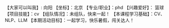 【大家可以叫我】: 向阳
【坐标】：北京
【专业/职业】：phd
【兴趣爱好】： 篮球
【项目技能】：cv
【组队情况】：未组队，快来一起！
【本课程学习基础】：CV、NLP、LLM
【本期活动目标】：一起学习，快乐暑假，闯关达人！
